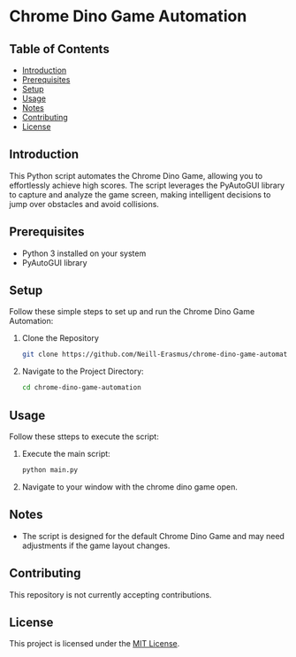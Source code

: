 # Chrome Dino Game Automation

## Table of Contents

- [Introduction](#introduction)
- [Prerequisites](#prerequisites)
- [Setup](#setup)
- [Usage](#usage)
- [Notes](#notes)
- [Contributing](#contributing)
- [License](#license)

## Introduction

This Python script automates the Chrome Dino Game, allowing you to effortlessly achieve high scores. The script leverages the PyAutoGUI library to capture and analyze the game screen, making intelligent decisions to jump over obstacles and avoid collisions.

## Prerequisites

- Python 3 installed on your system
- PyAutoGUI library

## Setup

Follow these simple steps to set up and run the Chrome Dino Game Automation:

1. Clone the Repository
   ```bash
   git clone https://github.com/Neill-Erasmus/chrome-dino-game-automation.git

2. Navigate to the Project Directory:
   ```bash
   cd chrome-dino-game-automation

## Usage

Follow these stteps to execute the script:

1. Execute the main script:
   ```bash
   python main.py

2. Navigate to your window with the chrome dino game open.

## Notes

- The script is designed for the default Chrome Dino Game and may need adjustments if the game layout changes.

## Contributing

This repository is not currently accepting contributions.

## License

This project is licensed under the [MIT License](LICENSE).